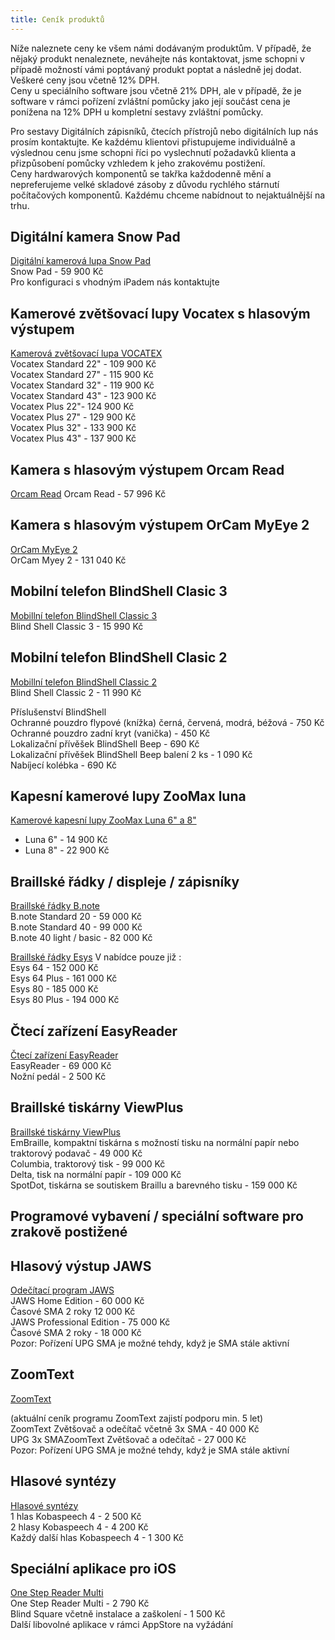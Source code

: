 ```yaml
---
title: Ceník produktů
---
```


Níže naleznete ceny ke všem námi dodávaným produktům. V případě, že nějaký produkt nenaleznete, neváhejte nás kontaktovat, jsme schopni v případě možností vámi poptávaný produkt poptat a následně jej dodat.  
Veškeré ceny jsou včetně 12% DPH.  
Ceny u speciálního software jsou včetně 21% DPH, ale v případě, že je software v rámci pořízení zvláštní pomůcky jako její součást cena je ponížena na 12% DPH u kompletní sestavy zvláštní pomůcky.  
  
Pro sestavy Digitálních zápisníků, čtecích přístrojů nebo digitálních lup nás prosím kontaktujte. Ke každému klientovi přistupujeme individuálně a výslednou cenu jsme schopni říci po vyslechnutí požadavků klienta a přizpůsobení pomůcky vzhledem k jeho zrakovému postižení.  
Ceny hardwarových komponentů se takřka každodenně mění a nepreferujeme velké skladové zásoby z důvodu rychlého stárnutí počítačových komponentů. Každému chceme nabídnout to nejaktuálnější na trhu.

  
## Digitální kamera Snow Pad
  
[Digitální kamerová lupa Snow Pad](/clanky/digitalni-kamerova-lupa-snow-pad/)  
Snow Pad - 59 900 Kč  
Pro konfiguraci s vhodným iPadem nás kontaktujte  

## Kamerové zvětšovací lupy Vocatex s hlasovým výstupem
  
[Kamerová zvětšovací lupa VOCATEX](/clanky/kamerova-zvetsovaci-lupa-vocatex/)  
Vocatex Standard 22" - 109 900 Kč  
Vocatex Standard 27" - 115 900 Kč  
Vocatex Standard 32" - 119 900 Kč  
Vocatex Standard 43" - 123 900 Kč  
Vocatex Plus 22"- 124 900 Kč  
Vocatex Plus 27" - 129 900 Kč  
Vocatex Plus 32" - 133 900 Kč  
Vocatex Plus 43" - 137 900 Kč  
  
## Kamera s hlasovým výstupem Orcam Read
  
[Orcam Read](/clanky/orcam-read/)
Orcam Read - 57 996 Kč  
  
## Kamera s hlasovým výstupem OrCam MyEye 2
  
[OrCam MyEye 2](/clanky/orcam-myeye-2/)  
OrCam Myey 2 - 131 040 Kč  
  
## Mobilní telefon BlindShell Clasic 3  
[Mobillní telefon BlindShell Classic 3](/clanky/mobilni-telefon-blindshell-classic-3/)  
Blind Shell Classic 3 - 15 990 Kč  

## Mobilní telefon BlindShell Clasic 2
  
[Mobillní telefon BlindShell Classic 2](/clanky/mobilni-telefon-blindshell-classic-2/)  
Blind Shell Classic 2 - 11 990 Kč  

Příslušenství BlindShell  
Ochranné pouzdro flypové (knížka) černá, červená, modrá, béžová - 750 Kč  
Ochranné pouzdro zadní kryt (vanička) - 450 Kč  
Lokalizační přívěšek BlindShell Beep - 690 Kč  
Lokalizační přívěšek BlindShell Beep balení 2 ks - 1 090 Kč  
Nabíjecí kolébka - 690 Kč  

  
## Kapesní kamerové lupy ZooMax luna  
[Kamerové kapesní lupy ZooMax Luna 6" a 8"](/clanky/kapesni-kamerove-lupy-zoomax-luna/)  
- Luna 6" - 14 900 Kč  
- Luna 8" - 22 900 Kč  
  

## Braillské řádky / displeje / zápisníky
  
[Braillské řádky B.note](/clanky/braillske-radky-b.note/)  
B.note Standard 20 - 59 000 Kč  
B.note Standard 40 - 99 000 Kč  
B.note 40 light / basic - 82 000 Kč  
  
    
[Braillské řádky Esys](/clanky/braillske-radky-esys/)
V nabídce pouze již :  
Esys 64 - 152 000 Kč  
Esys 64 Plus - 161 000 Kč  
Esys 80 - 185 000 Kč  
Esys 80 Plus - 194 000 Kč  
  

## Čtecí zařízení EasyReader

  
[Čtecí zařízení EasyReader](/clanky/cteci-zarizeni-easyreader/)  
EasyReader - 69 000 Kč  
Nožní pedál - 2 500 Kč  
  

## Braillské tiskárny ViewPlus

  
[Braillské tiskárny ViewPlus](/clanky/braillske-tiskarny-viewplus/)  
EmBraille, kompaktní tiskárna s možností tisku na normální papír nebo traktorový podavač - 49 000 Kč  
Columbia, traktorový tisk - 99 000 Kč  
Delta, tisk na normální papír - 109 000 Kč  
SpotDot, tiskárna se soutiskem Braillu a barevného tisku - 159 000 Kč  
  

## Programové vybavení / speciální software pro zrakově postižené

  

## Hlasový výstup JAWS

  
[Odečítací program JAWS](/clanky/odecitaci-program-jaws/)  
JAWS Home Edition - 60 000 Kč  
Časové SMA 2 roky 12 000 Kč  
JAWS Professional Edition - 75 000 Kč  
Časové SMA 2 roky - 18 000 Kč  
Pozor: Pořízení UPG SMA je možné tehdy, když je SMA stále aktivní  
  
  

## ZoomText  
[ZoomText](/clanky/zoomtext/)  

(aktuální ceník programu ZoomText zajistí podporu min. 5 let)  
ZoomText Zvětšovač a odečítač včetně 3x SMA - 40 000 Kč  
UPG 3x SMAZoomText Zvětšovač a odečítač - 27 000 Kč  
Pozor: Pořízení UPG SMA je možné tehdy, když je SMA stále aktivní  
  
## Hlasové syntézy

  
[Hlasové syntézy](/clanky/hlasove-syntezy/)  
1 hlas Kobaspeech 4 - 2 500 Kč  
2 hlasy Kobaspeech 4 - 4 200 Kč  
Každý další hlas Kobaspeech 4 - 1 300 Kč  
  

## Speciální aplikace pro iOS

  
[One Step Reader Multi](/clanky/onestep-reader-multi/)  
One Step Reader Multi - 2 790 Kč  
Blind Square včetně instalace a zaškolení - 1 500 Kč  
Další libovolné aplikace v rámci AppStore na vyžádání
